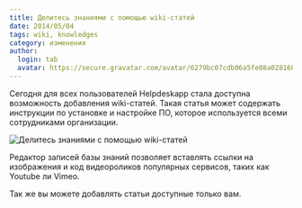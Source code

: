 ```yaml
---
title: Делитесь знаниями с помощью wiki-статей
date: 2014/05/04
tags: wiki, knowledges
category: изменения
author:
  login: tab
  avatar: https://secure.gravatar.com/avatar/6279bc07cdb06a5fe08a02816887d4d0.jpg
---
```


Сегодня для всех пользователей Helpdeskapp стала доступна возможность добавления wiki-статей.
Такая статья может содержать инструкции по установке и настройке ПО, которое используется всеми сотрудниками организации.

![Делитесь знаниями с помощью wiki-статей](https://cloud.helpdeskapp.ru/files/142/850-578/wiki-example.png)

Редактор записей базы знаний позволяет вставлять ссылки на изображения и код видеороликов популярных сервисов, таких как Youtube ли Vimeo.

Так же вы можете добавлять статьи доступные только вам.
